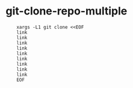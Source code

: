# git-clone-repo-multiple

        xargs -L1 git clone <<EOF
        link
        link
        link
        link
        link
        link
        link
        link
        link
        EOF
